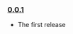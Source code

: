 ### [0.0.1](https://github.com//hackathon-res-jira-connector/releases/tag/v0.0.1)

- The first release
